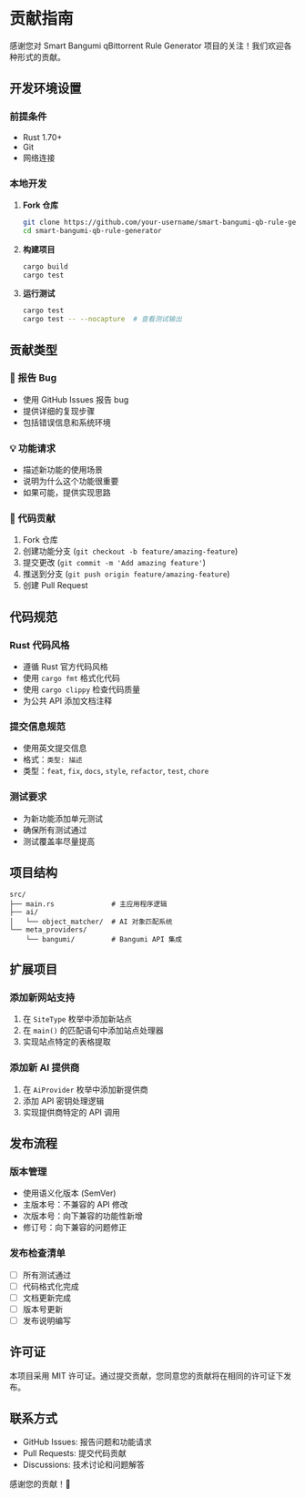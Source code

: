 # 贡献指南

感谢您对 Smart Bangumi qBittorrent Rule Generator 项目的关注！我们欢迎各种形式的贡献。

## 开发环境设置

### 前提条件
- Rust 1.70+
- Git
- 网络连接

### 本地开发

1. **Fork 仓库**
   ```bash
   git clone https://github.com/your-username/smart-bangumi-qb-rule-generator.git
   cd smart-bangumi-qb-rule-generator
   ```

2. **构建项目**
   ```bash
   cargo build
   cargo test
   ```

3. **运行测试**
   ```bash
   cargo test
   cargo test -- --nocapture  # 查看测试输出
   ```

## 贡献类型

### 🐛 报告 Bug
- 使用 GitHub Issues 报告 bug
- 提供详细的复现步骤
- 包括错误信息和系统环境

### 💡 功能请求
- 描述新功能的使用场景
- 说明为什么这个功能很重要
- 如果可能，提供实现思路

### 🔧 代码贡献
1. Fork 仓库
2. 创建功能分支 (`git checkout -b feature/amazing-feature`)
3. 提交更改 (`git commit -m 'Add amazing feature'`)
4. 推送到分支 (`git push origin feature/amazing-feature`)
5. 创建 Pull Request

## 代码规范

### Rust 代码风格
- 遵循 Rust 官方代码风格
- 使用 `cargo fmt` 格式化代码
- 使用 `cargo clippy` 检查代码质量
- 为公共 API 添加文档注释

### 提交信息规范
- 使用英文提交信息
- 格式：`类型: 描述`
- 类型：`feat`, `fix`, `docs`, `style`, `refactor`, `test`, `chore`

### 测试要求
- 为新功能添加单元测试
- 确保所有测试通过
- 测试覆盖率尽量提高

## 项目结构

```
src/
├── main.rs              # 主应用程序逻辑
├── ai/
│   └── object_matcher/  # AI 对象匹配系统
└── meta_providers/
    └── bangumi/         # Bangumi API 集成
```

## 扩展项目

### 添加新网站支持
1. 在 `SiteType` 枚举中添加新站点
2. 在 `main()` 的匹配语句中添加站点处理器
3. 实现站点特定的表格提取

### 添加新 AI 提供商
1. 在 `AiProvider` 枚举中添加新提供商
2. 添加 API 密钥处理逻辑
3. 实现提供商特定的 API 调用

## 发布流程

### 版本管理
- 使用语义化版本 (SemVer)
- 主版本号：不兼容的 API 修改
- 次版本号：向下兼容的功能性新增
- 修订号：向下兼容的问题修正

### 发布检查清单
- [ ] 所有测试通过
- [ ] 代码格式化完成
- [ ] 文档更新完成
- [ ] 版本号更新
- [ ] 发布说明编写

## 许可证

本项目采用 MIT 许可证。通过提交贡献，您同意您的贡献将在相同的许可证下发布。

## 联系方式

- GitHub Issues: 报告问题和功能请求
- Pull Requests: 提交代码贡献
- Discussions: 技术讨论和问题解答

感谢您的贡献！🎉